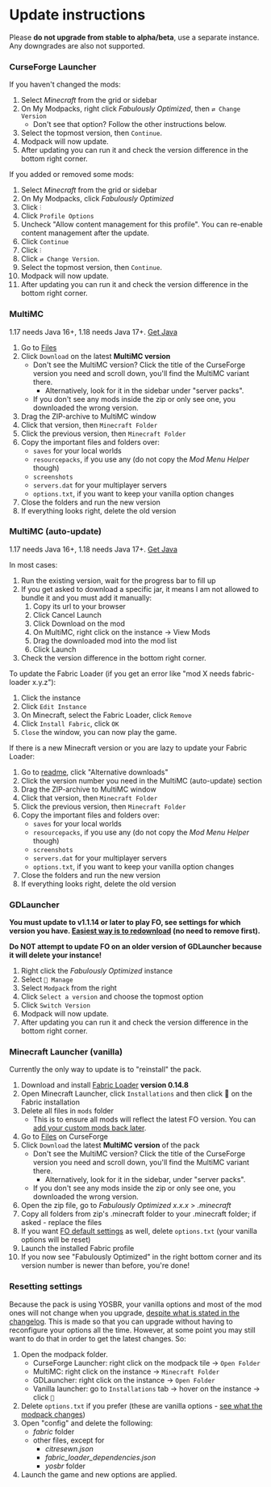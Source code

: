 # Update instructions

Please __do not upgrade from stable to alpha/beta__, use a separate instance. Any downgrades are also not supported.

### CurseForge Launcher

If you haven't changed the mods:

1. Select _Minecraft_ from the grid or sidebar
2. On My Modpacks, right click _Fabulously Optimized_, then `⇄ Change Version`
   * Don't see that option? Follow the other instructions below.
3. Select the topmost version, then `Continue`.
4. Modpack will now update.
5. After updating you can run it and check the version difference in the bottom right corner.

If you added or removed some mods:

1. Select _Minecraft_ from the grid or sidebar
2. On My Modpacks, click _Fabulously Optimized_
3. Click `⫶`
4. Click `Profile Options`
5. Uncheck "Allow content management for this profile". You can re-enable content management after the update.
6. Click `Continue`
7. Click `⫶`
8. Click `⇄ Change Version`.
9. Select the topmost version, then `Continue`.
10. Modpack will now update.
11. After updating you can run it and check the version difference in the bottom right corner.

### MultiMC

1.17 needs Java 16+, 1.18 needs Java 17+. [Get Java](https://www.oracle.com/java/technologies/downloads/)

1. Go to [Files](https://www.curseforge.com/minecraft/modpacks/fabulously-optimized/files)
2. Click `Download` on the latest **MultiMC version**
   * Don't see the MultiMC version? Click the title of the CurseForge version you need and scroll down, you'll find the MultiMC variant there.
     * Alternatively, look for it in the sidebar under "server packs".
   * If you don't see any mods inside the zip or only see one, you downloaded the wrong version.
3. Drag the ZIP-archive to MultiMC window
4. Click that version, then `Minecraft Folder`
5. Click the previous version, then `Minecraft Folder`
6. Copy the important files and folders over:
   * `saves` for your local worlds
   * `resourcepacks`, if you use any (do not copy the _Mod Menu Helper_ though)
   * `screenshots`
   * `servers.dat` for your multiplayer servers
   * `options.txt`, if you want to keep your vanilla option changes
7. Close the folders and run the new version
8. If everything looks right, delete the old version

### MultiMC (auto-update)

1.17 needs Java 16+, 1.18 needs Java 17+. [Get Java](https://www.oracle.com/java/technologies/downloads/)

In most cases:

1. Run the existing version, wait for the progress bar to fill up
2. If you get asked to download a specific jar, it means I am not allowed to bundle it and you must add it manually:
   1. Copy its url to your browser
   2. Click Cancel Launch
   3. Click Download on the mod
   4. On MultiMC, right click on the instance -> View Mods
   5. Drag the downloaded mod into the mod list
   6. Click Launch
3. Check the version difference in the bottom right corner.

To update the Fabric Loader (if you get an error like "mod X needs fabric-loader x.y.z"):

1. Click the instance
2. Click `Edit Instance`
3. On Minecraft, select the Fabric Loader, click `Remove`
4. Click `Install Fabric`, click `OK`
5. `Close` the window, you can now play the game.

If there is a new Minecraft version or you are lazy to update your Fabric Loader:

1. Go to [readme](https://github.com/Fabulously-Optimized/fabulously-optimized#downloads), click "Alternative downloads"
2. Click the version number you need in the MultiMC (auto-update) section
3. Drag the ZIP-archive to MultiMC window
4. Click that version, then `Minecraft Folder`
5. Click the previous version, then `Minecraft Folder`
6. Copy the important files and folders over:
   * `saves` for your local worlds
   * `resourcepacks`, if you use any (do not copy the _Mod Menu Helper_ though)
   * `screenshots`
   * `servers.dat` for your multiplayer servers
   * `options.txt`, if you want to keep your vanilla option changes
7. Close the folders and run the new version
8. If everything looks right, delete the old version

### GDLauncher

**You must update to v1.1.14 or later to play FO, see settings for which version you have. [Easiest way is to redownload](https://gdevs.io/#downloadContainer) (no need to remove first).** 

**Do NOT attempt to update FO on an older version of GDLauncher because it will delete your instance!**

1. Right click the _Fabulously Optimized_ instance
2. Select `🔧 Manage`
3. Select `Modpack` from the right
4. Click `Select a version` and choose the topmost option
5. Click `Switch Version`
6. Modpack will now update.
7. After updating you can run it and check the version difference in the bottom right corner.

### Minecraft Launcher (vanilla)

Currently the only way to update is to "reinstall" the pack.

1. Download and install [Fabric Loader](https://fabricmc.net/use/) **version 0.14.8**
2. Open Minecraft Launcher, click `Installations` and then click 📂 on the Fabric installation
3. Delete all files in `mods` folder
   * This is to ensure all mods will reflect the latest FO version. You can [add your custom mods back later](adding-more-mods.md).
4. Go to [Files](https://www.curseforge.com/minecraft/modpacks/fabulously-optimized/files) on CurseForge
5. Click `Download` the latest **MultiMC version** of the pack
   * Don't see the MultiMC version? Click the title of the CurseForge version you need and scroll down, you'll find the MultiMC variant there.
      * Alternatively, look for it in the sidebar, under "server packs".
   * If you don't see any mods inside the zip or only see one, you downloaded the wrong version.
6. Open the zip file, go to _Fabulously Optimized x.x.x_ > _.minecraft_
7. Copy all folders from zip's .minecraft folder to your .minecraft folder; if asked - replace the files
8. If you want [FO default settings](changed-options.md) as well, delete `options.txt` (your vanilla options will be reset)
9. Launch the installed Fabric profile
10. If you now see "Fabulously Optimized" in the right bottom corner and its version number is newer than before, you're done!

### Resetting settings

Because the pack is using YOSBR, your vanilla options and most of the mod ones will not change when you upgrade, [despite what is stated in the changelog](https://github.com/Fabulously-Optimized/fabulously-optimized/blob/main/CHANGELOG.md). This is made so that you can upgrade without having to reconfigure your options all the time. However, at some point you may still want to do that in order to get the latest changes. So:

1. Open the modpack folder.
   * CurseForge Launcher: right click on the modpack tile -> `Open Folder`
   * MultiMC: right click on the instance -> `Minecraft Folder`
   * GDLauncher: right click on the instance -> `Open Folder`
   * Vanilla launcher: go to `Installations` tab -> hover on the instance -> click `📁`
2. Delete `options.txt` if you prefer (these are vanilla options - [see what the modpack changes](changed-options.md))
3. Open "config" and delete the following:
   * _fabric_ folder
   * other files, except for
     * _citresewn.json_
     * _fabric\_loader\_dependencies.json_
     * _yosbr_ folder
4. Launch the game and new options are applied.
